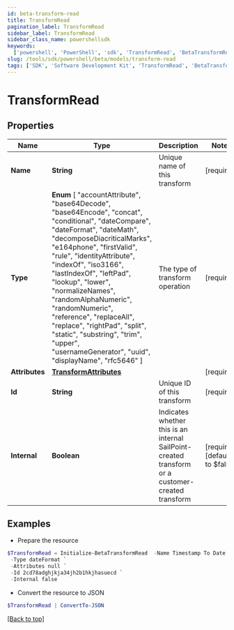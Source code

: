 ```yaml
---
id: beta-transform-read
title: TransformRead
pagination_label: TransformRead
sidebar_label: TransformRead
sidebar_class_name: powershellsdk
keywords:
  ['powershell', 'PowerShell', 'sdk', 'TransformRead', 'BetaTransformRead']
slug: /tools/sdk/powershell/beta/models/transform-read
tags: ['SDK', 'Software Development Kit', 'TransformRead', 'BetaTransformRead']
---
```


# TransformRead

## Properties

| Name | Type | Description | Notes |
| --- | --- | --- | --- |
| **Name** | **String** | Unique name of this transform | [required] |
| **Type** | **Enum** [ "accountAttribute", "base64Decode", "base64Encode", "concat", "conditional", "dateCompare", "dateFormat", "dateMath", "decomposeDiacriticalMarks", "e164phone", "firstValid", "rule", "identityAttribute", "indexOf", "iso3166", "lastIndexOf", "leftPad", "lookup", "lower", "normalizeNames", "randomAlphaNumeric", "randomNumeric", "reference", "replaceAll", "replace", "rightPad", "split", "static", "substring", "trim", "upper", "usernameGenerator", "uuid", "displayName", "rfc5646" ] | The type of transform operation | [required] |
| **Attributes** | [**TransformAttributes**](transform-attributes) |  | [required] |
| **Id** | **String** | Unique ID of this transform | [required] |
| **Internal** | **Boolean** | Indicates whether this is an internal SailPoint-created transform or a customer-created transform | [required][default to $false] |

## Examples

- Prepare the resource

```powershell
$TransformRead = Initialize-BetaTransformRead  -Name Timestamp To Date `
 -Type dateFormat `
 -Attributes null `
 -Id 2cd78adghjkja34jh2b1hkjhasuecd `
 -Internal false
```

- Convert the resource to JSON

```powershell
$TransformRead | ConvertTo-JSON
```

[[Back to top]](#)
